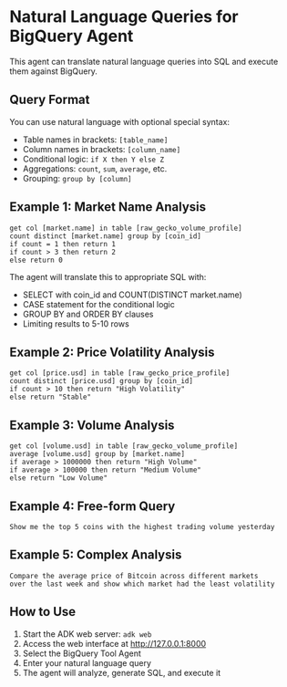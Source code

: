 # Natural Language Queries for BigQuery Agent

This agent can translate natural language queries into SQL and execute them against BigQuery.

## Query Format

You can use natural language with optional special syntax:

- Table names in brackets: `[table_name]`
- Column names in brackets: `[column_name]`
- Conditional logic: `if X then Y else Z`
- Aggregations: `count`, `sum`, `average`, etc.
- Grouping: `group by [column]`

## Example 1: Market Name Analysis

```
get col [market.name] in table [raw_gecko_volume_profile] 
count distinct [market.name] group by [coin_id] 
if count = 1 then return 1 
if count > 3 then return 2 
else return 0
```

The agent will translate this to appropriate SQL with:
- SELECT with coin_id and COUNT(DISTINCT market.name)
- CASE statement for the conditional logic
- GROUP BY and ORDER BY clauses
- Limiting results to 5-10 rows

## Example 2: Price Volatility Analysis

```
get col [price.usd] in table [raw_gecko_price_profile]
count distinct [price.usd] group by [coin_id]
if count > 10 then return "High Volatility"
else return "Stable"
```

## Example 3: Volume Analysis

```
get col [volume.usd] in table [raw_gecko_volume_profile]
average [volume.usd] group by [market.name]
if average > 1000000 then return "High Volume"
if average > 100000 then return "Medium Volume"
else return "Low Volume"
```

## Example 4: Free-form Query

```
Show me the top 5 coins with the highest trading volume yesterday
```

## Example 5: Complex Analysis

```
Compare the average price of Bitcoin across different markets 
over the last week and show which market had the least volatility
```

## How to Use

1. Start the ADK web server: `adk web`
2. Access the web interface at http://127.0.0.1:8000
3. Select the BigQuery Tool Agent
4. Enter your natural language query
5. The agent will analyze, generate SQL, and execute it
